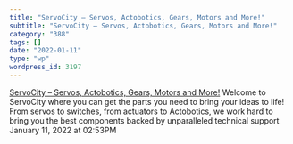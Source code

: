 ```yaml
---
title: "ServoCity – Servos, Actobotics, Gears, Motors and More!"
subtitle: "ServoCity – Servos, Actobotics, Gears, Motors and More!"
category: "388"
tags: []
date: "2022-01-11"
type: "wp"
wordpress_id: 3197
---
```

[ ServoCity – Servos, Actobotics, Gears, Motors and More!](https://www.servocity.com/)
 Welcome to ServoCity where you can get the parts you need to bring your ideas to life! From servos to switches, from actuators to Actobotics, we work hard to bring you the best components backed by unparalleled technical support
January 11, 2022 at 02:53PM